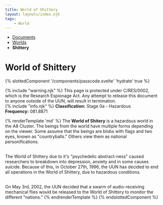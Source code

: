```yaml
---
title: World of Shittery
layout: layouts/index.njk
tags:
    - World
---
```

<nav class="text-sm breadcrumbs mb-5">
    <ul>
        <li><a href="/docs">Documents</a></li>
        <li><a href="/docs/world">Worlds</a></li>
        <li><b>Shittery</b></li>
    </ul>
</nav>
<div class="text-center"><h1>World of Shittery</h1></div>

{% slottedComponent '/components/passcode.svelte' 'hydrate' true %}
<div class="grid gap-5 mb-5">
<div class="alert alert-error shadow-lg">
    <div>
        {% include "warning.njk" %}
        <span>
            This page is protected under C/RES/0002, which is the Research Espionage Act. Any attempt to release this document to anyone outside of the UUN, will result in termination.
        </span>
    </div>
</div>

<div class="alert shadow-lg slate-color">
    <div>
        {% include "info.njk" %}
        <span>
        <b>Classification:</b> <span class="text-red-800">Stage 0a - Hazardous</span><br>
        <b>Frequency:</b> <span class="censored">081.8871</span>
        </span>
    </div>
</div>
</div>

{% renderTemplate 'md' %}
The **World of Shitery** is a hazardous world in the <span class="censored">A8</span> Cluster. The beings from the world have multiple forms depending on the viewer. Some assume that the beings are blobs with flags and two eyes, known as "countryballs." Others view them as national personifications.<br><br>

The World of Shittery due to it's "psychedelic abstract-ness" caused researchers to breakdown into depression, anxiety and in some causes suicide. Because of this, in October 27th, 1996, the UUN has decided to end all operations in the World of Shittery, due to hazardous conditions.<br><br>

On May 3rd, 2002, the UUN decided that a swarm of audio-receiving mechanical flies would be released to the World of Shittery to monitor the different "nations."
{% endrenderTemplate %}
{% endslottedComponent %}